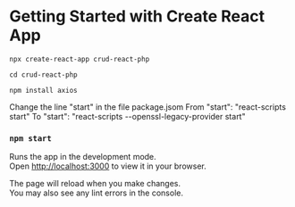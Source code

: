# Getting Started with Create React App

`npx create-react-app crud-react-php`

`cd crud-react-php`

`npm install axios`

Change the line "start" in the file package.jsom 
    From "start": "react-scripts start" 
    To "start": "react-scripts --openssl-legacy-provider start"

### `npm start`

Runs the app in the development mode.\
Open [http://localhost:3000](http://localhost:3000) to view it in your browser.

The page will reload when you make changes.\
You may also see any lint errors in the console.
